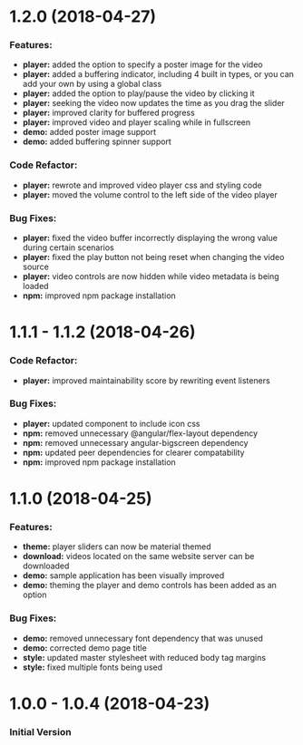 # 1.2.0 (2018-04-27)

### Features:

- **player:** added the option to specify a poster image for the video
- **player:** added a buffering indicator, including 4 built in types, or you can add your own by using a global class
- **player:** added the option to play/pause the video by clicking it
- **player:** seeking the video now updates the time as you drag the slider
- **player:** improved clarity for buffered progress
- **player:** improved video and player scaling while in fullscreen
- **demo:** added poster image support
- **demo:** added buffering spinner support

### Code Refactor:

- **player:** rewrote and improved video player css and styling code
- **player:** moved the volume control to the left side of the video player

### Bug Fixes:

- **player:** fixed the video buffer incorrectly displaying the wrong value during certain scenarios
- **player:** fixed the play button not being reset when changing the video source
- **player:** video controls are now hidden while video metadata is being loaded
- **npm:** improved npm package installation



# 1.1.1 - 1.1.2 (2018-04-26)

### Code Refactor:

- **player:** improved maintainability score by rewriting event listeners

### Bug Fixes:

- **player:** updated component to include icon css
- **npm:** removed unnecessary @angular/flex-layout dependency
- **npm:** removed unnecessary angular-bigscreen dependency
- **npm:** updated peer dependencies for clearer compatability
- **npm:** improved npm package installation



# 1.1.0 (2018-04-25)

### Features:

- **theme:** player sliders can now be material themed
- **download:** videos located on the same website server can be downloaded
- **demo:** sample application has been visually improved
- **demo:** theming the player and demo controls has been added as an option

### Bug Fixes:

- **demo:** removed unnecessary font dependency that was unused
- **demo:** corrected demo page title
- **style:** updated master stylesheet with reduced body tag margins
- **style:** fixed multiple fonts being used



# 1.0.0 - 1.0.4 (2018-04-23)

### Initial Version